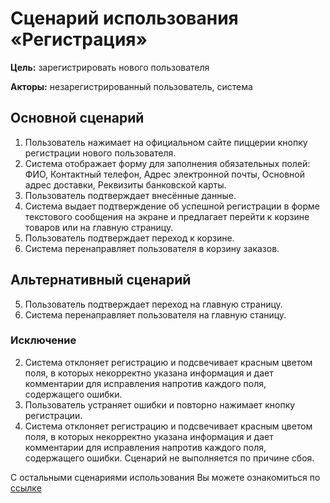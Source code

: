 # Сценарий использования «Регистрация»

**Цель:** зарегистрировать нового пользователя

**Акторы:** незарегистрированный пользователь, система

## Основной сценарий

1. Пользователь нажимает на официальном сайте пиццерии кнопку регистрации нового пользователя.
2. Система отображает форму для заполнения обязательных полей: ФИО, Контактный телефон, Адрес электронной почты, Основной адрес доставки, Реквизиты банковской карты.
3. Пользователь подтверждает внесённые данные.
4. Система выдает подтверждение об успешной регистрации в форме текстового сообщения на экране и предлагает перейти к корзине товаров или на главную страницу.
5. Пользователь подтверждает переход к корзине.
6. Cистема перенаправляет пользователя в корзину заказов.

## Альтернативный сценарий

5. Пользователь подтверждает переход на главную страницу.
6. Система перенаправляет пользователя на главную станицу.

### Исключение

2. Система отклоняет регистрацию и подсвечивает красным цветом поля, в которых некорректно указана информация и дает комментарии для исправления напротив каждого поля, содержащего ошибки.
3. Пользователь устраняет ошибки и повторно нажимает кнопку регистрации.
4. Система отклоняет регистрацию и подсвечивает красным цветом поля, в которых некорректно указана информация и дает комментарии для исправления напротив каждого поля, содержащего ошибки.
Сценарий не выполняется по причине сбоя.

С остальными сценариями использования Вы можете ознакомиться по [ссылке](https://ap-pizza.atlassian.net/l/cp/nfTBnDhd)